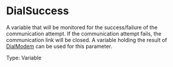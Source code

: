 # DialSuccess

A variable that will be monitored for the success/failure of the communication attempt. If the communication attempt fails, the communication link will be closed. A variable holding the result of [DialModem](../Instructions/dialmodem.md) can be used for this parameter.

Type: Variable
